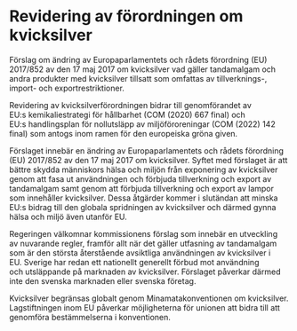 # Revidering av förordningen om kvicksilver

Förslag om ändring av Europaparlamentets och rådets förordning (EU) 2017/852 av den 17 maj 2017 om kvicksilver vad gäller tandamalgam och andra produkter med kvicksilver tillsatt som omfattas av tillverknings-, import- och exportrestriktioner.

Revidering av kvicksilverförordningen bidrar till genomförandet av EU:s kemikaliestrategi för hållbarhet (COM (2020) 667 final) och EU:s handlingsplan för nollutsläpp av miljöföroreningar (COM (2022) 142 final) som antogs inom ramen för den europeiska gröna given.

Förslaget innebär en ändring av Europaparlamentets och rådets förordning
(EU) 2017/852 av den 17 maj 2017 om kvicksilver. Syftet med förslaget är
att bättre skydda människors hälsa och miljön från exponering av kvicksilver
genom att fasa ut användningen och förbjuda tillverkning och export av
tandamalgam samt genom att förbjuda tillverkning och export av lampor som innehåller kvicksilver. Dessa åtgärder kommer i slutändan att minska EU:s bidrag till den globala spridningen av kvicksilver och därmed gynna hälsa och miljö även utanför EU.

Regeringen välkomnar kommissionens förslag som innebär en utveckling av nuvarande regler, framför allt när det gäller utfasning av tandamalgam som är den största återstående avsiktliga användningen av kvicksilver i EU. Sverige har redan ett nationellt generellt förbud mot användning och utsläppande på marknaden av kvicksilver. Förslaget påverkar därmed inte den svenska marknaden eller svenska företag.

Kvicksilver begränsas globalt genom Minamatakonventionen om kvicksilver. Lagstiftningen inom EU påverkar möjligheterna för unionen att bidra till att genomföra bestämmelserna i konventionen.

